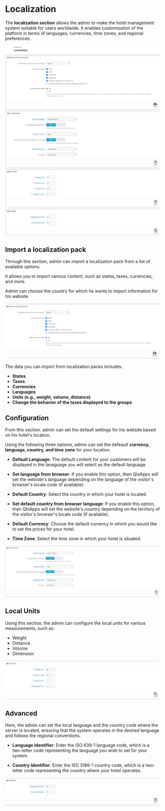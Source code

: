 # Localization

The **localization section** allows the admin to make the hotel management system suitable for users worldwide. It enables customization of the platform in terms of languages, currencies, time zones, and regional preferences.

![Localization!](./localization.png)

## Import a localization pack

Through this section, admin can import a localization pack from a list of available options.

It allows you to import various content, such as states, taxes, currencies, and more.

Admin can choose the country for which he wants to import information for his website.


![import Localization](./import_localization_pack.png)

The data you can import from localization packs includes:

- **States**
- **Taxes**
- **Currencies**
- **Languages**
- **Units (e.g., weight, volume, distance)**
- **Change the behavior of the taxes displayed to the groups**


## Configuration

From this section, admin can set the default settings for his website based on his hotel's location.

Using the following three options, admin can set the defeault **currency, language, country, and time zone** for your location.

- **Default Language**: The default content for your customers will be displayed in the lanaguage you will select as the default language.


-  **Set language from browser**: If you enable this option, then QloApps will set the webiste's language depending on the language of the visitor's browser's locale code (if available).


- **Default Country**: Select the country in which your hotel is located.

- **Set default country from browser language**: If you enable this option, then QloApps will set the website's country depending on the territory of the visitor's browser's locale code (if available).


- **Default Currency**: Choose the default currency in which you would like to set the prices for your hotel.


- **Time Zone**: Select the time zone in which your hotel is situated.

![Config!](./configuration.png)


## Local Units

Using this section, the admin can configure the local units for various measurements, such as:

- Weight
- Distance
- Volume
- Dimension

![local units!](./local_units.png)

## Advanced

Here, the admin can set the local language and the country code where the server is located, ensuring that the system operates in the desired language and follows the regional conventions.

- **Language Identifier**: Enter the ISO 639-1 language code, which is a two-letter code representing the language you wish to set for your system.

- **Country Identifier**: Enter the ISO 3166-1 country code, which is a two-letter code representing the country where your hotel operates.

 ![advanced!](./advanced.png)
